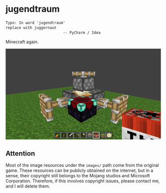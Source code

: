 
# jugendtraum

```
Typo: In word 'jugendtraum'
replace with juggernaut
                          -- PyCharm / Idea
```

Minecraft again.

![again](/.extras/again-2023-05-27.gif)

## Attention

Most of the image resources under the `images/` path come from the original game. 
These resources can be publicly obtained on the internet, but in a sense, 
their copyright still belongs to the Mojang studios and Microsoft Corporation. 
Therefore, if this involves copyright issues, please contact me, and I will delete them.
